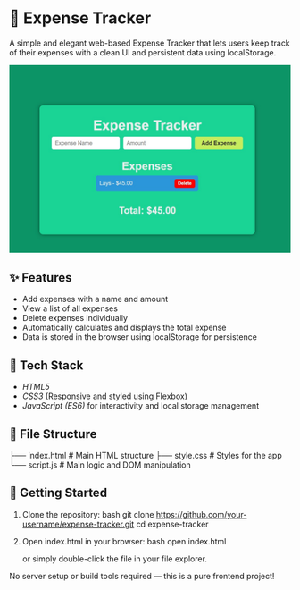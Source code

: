 # 💸 Expense Tracker

A simple and elegant web-based Expense Tracker that lets users keep track of their expenses with a clean UI and persistent data using localStorage.

![screenshot](ss.png.jpg)

## ✨ Features

- Add expenses with a name and amount
- View a list of all expenses
- Delete expenses individually
- Automatically calculates and displays the total expense
- Data is stored in the browser using localStorage for persistence

## 💠 Tech Stack

- *HTML5*
- *CSS3* (Responsive and styled using Flexbox)
- *JavaScript (ES6)* for interactivity and local storage management

## 📁 File Structure


├── index.html       # Main HTML structure
├── style.css        # Styles for the app
└── script.js        # Main logic and DOM manipulation


## 🚀 Getting Started

1. Clone the repository:
   bash
   git clone https://github.com/your-username/expense-tracker.git
   cd expense-tracker
   

2. Open index.html in your browser:
   bash
   open index.html
   
   or simply double-click the file in your file explorer.

No server setup or build tools required — this is a pure frontend project!
